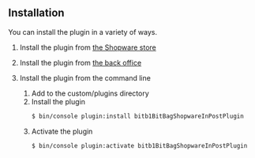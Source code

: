 ## Installation

You can install the plugin in a variety of ways.

1. Install the plugin from [the Shopware store](https://store.shopware.com/en/extensions/developed-by-shopware/plugins/)
2. Install the plugin from [the back office](https://docs.shopware.com/en/shopware-6-en/extensions/myextensions)

3. Install the plugin from the command line
   1. Add to the custom/plugins directory
   2. Install the plugin
         ```bash
         $ bin/console plugin:install bitb1BitBagShopwareInPostPlugin
         ```
   3. Activate the plugin
        ```bash
        $ bin/console plugin:activate bitb1BitBagShopwareInPostPlugin
         ```

